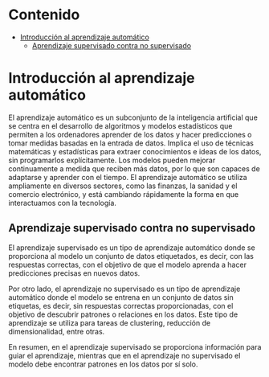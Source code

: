 # Contenido

<!-- vim-markdown-toc Marked -->

* [Introducción al aprendizaje automático](#introducción-al-aprendizaje-automático)
    * [Aprendizaje supervisado contra no supervisado](#aprendizaje-supervisado-contra-no-supervisado)

<!-- vim-markdown-toc -->

# Introducción al aprendizaje automático

El aprendizaje automático es un subconjunto de la inteligencia artificial que se centra en el desarrollo de algoritmos y modelos estadísticos que permiten a los ordenadores aprender de los datos y hacer predicciones o tomar medidas basadas en la entrada de datos. Implica el uso de técnicas matemáticas y estadísticas para extraer conocimientos e ideas de los datos, sin programarlos explícitamente. Los modelos pueden mejorar continuamente a medida que reciben más datos, por lo que son capaces de adaptarse y aprender con el tiempo. El aprendizaje automático se utiliza ampliamente en diversos sectores, como las finanzas, la sanidad y el comercio electrónico, y está cambiando rápidamente la forma en que interactuamos con la tecnología.

## Aprendizaje supervisado contra no supervisado

El aprendizaje supervisado es un tipo de aprendizaje automático donde se proporciona al modelo un conjunto de datos etiquetados, es decir, con las respuestas correctas, con el objetivo de que el modelo aprenda a hacer predicciones precisas en nuevos datos.

Por otro lado, el aprendizaje no supervisado es un tipo de aprendizaje automático donde el modelo se entrena en un conjunto de datos sin etiquetas, es decir, sin respuestas correctas proporcionadas, con el objetivo de descubrir patrones o relaciones en los datos. Este tipo de aprendizaje se utiliza para tareas de clustering, reducción de dimensionalidad, entre otras.

En resumen, en el aprendizaje supervisado se proporciona información para guiar el aprendizaje, mientras que en el aprendizaje no supervisado el modelo debe encontrar patrones en los datos por sí solo.

